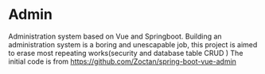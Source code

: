 # Admin
Administration system based on Vue and Springboot.
Building an administration system is a boring and unescapable job, this project is aimed to erase most repeating works(security and database table CRUD )
The initial code is from https://github.com/Zoctan/spring-boot-vue-admin
